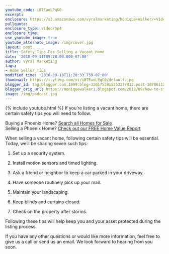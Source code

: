 ```yaml
---
youtube_code: i87EaoLPqG0
excerpt:
enclosure: https://s3.amazonaws.com/vyralmarketing/Monique+Walker/+VIdeos/Phoenix+Real+Estate-+How+to+Stay+Safe+When+Listing+a+Vacant+Home.mp4
pullquote:
enclosure_type: video/mp4
enclosure_time:
use_youtube_image: true
youtube_alternate_image: /img/cover.jpg
layout: post
title: Safety Tips For Selling a Vacant Home
date: '2018-09-11T09:28:00.000-07:00'
author: Vyral Marketing
tags:
- Home Seller Tips
modified_time: '2018-09-18T11:20:33.759-07:00'
thumbnail: https://i.ytimg.com/vi/i87EaoLPqG0/default.jpg
blogger_id: tag:blogger.com,1999:blog-3201753915553277412.post-1878611211517450393
blogger_orig_url: https://moniquewalker1.blogspot.com/2018/09/how-to-stay-safe-when-listing-vacant.html
image: /img/podcast.jpg
---
```

{% include youtube.html %}
If you’re listing a vacant home, there are certain safety tips you will need to follow.

<div class="post-cta">
Buying a Phoenix Home? <a href="http://www.moniquesells.com/properties/#/" target="_blank">Search all Homes for Sale</a><br>
Selling a Phoenix Home? <a href="http://www.phoenix-house-value.com/" target="_blank">Check out our FREE Home Value Report</a>
</div>

When selling a vacant home, following certain safety tips will be essential. Today, we’ll be sharing seven such tips:

1. Set up a security system.

2. Install motion sensors and timed lighting.

3. Ask a friend or neighbor to keep a car parked in your driveway.

4. Have someone routinely pick up your mail.

5. Maintain your landscaping.

6. Keep blinds and curtains closed.

7. Check on the property after storms.

Following these tips will help keep you and your asset protected during the listing process.

If you have any other questions or would like more information, feel free to give us a call or send us an email. We look forward to hearing from you soon.
